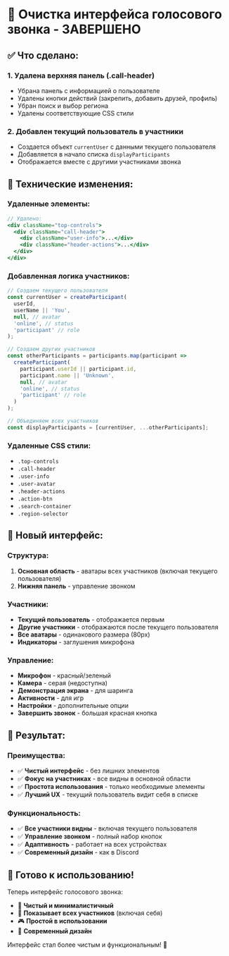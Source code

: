 # 🧹 Очистка интерфейса голосового звонка - ЗАВЕРШЕНО

## ✅ **Что сделано:**

### 1. **Удалена верхняя панель (.call-header)**
- Убрана панель с информацией о пользователе
- Удалены кнопки действий (закрепить, добавить друзей, профиль)
- Убран поиск и выбор региона
- Удалены соответствующие CSS стили

### 2. **Добавлен текущий пользователь в участники**
- Создается объект `currentUser` с данными текущего пользователя
- Добавляется в начало списка `displayParticipants`
- Отображается вместе с другими участниками звонка

## 🔧 **Технические изменения:**

### **Удаленные элементы:**
```jsx
// Удалено:
<div className="top-controls">
  <div className="call-header">
    <div className="user-info">...</div>
    <div className="header-actions">...</div>
  </div>
</div>
```

### **Добавленная логика участников:**
```javascript
// Создаем текущего пользователя
const currentUser = createParticipant(
  userId,
  userName || 'You',
  null, // avatar
  'online', // status
  'participant' // role
);

// Создаем других участников
const otherParticipants = participants.map(participant => 
  createParticipant(
    participant.userId || participant.id,
    participant.name || 'Unknown',
    null, // avatar
    'online', // status
    'participant' // role
  )
);

// Объединяем всех участников
const displayParticipants = [currentUser, ...otherParticipants];
```

### **Удаленные CSS стили:**
- `.top-controls`
- `.call-header`
- `.user-info`
- `.user-avatar`
- `.header-actions`
- `.action-btn`
- `.search-container`
- `.region-selector`

## 🎨 **Новый интерфейс:**

### **Структура:**
1. **Основная область** - аватары всех участников (включая текущего пользователя)
2. **Нижняя панель** - управление звонком

### **Участники:**
- **Текущий пользователь** - отображается первым
- **Другие участники** - отображаются после текущего пользователя
- **Все аватары** - одинакового размера (80px)
- **Индикаторы** - заглушения микрофона

### **Управление:**
- **Микрофон** - красный/зеленый
- **Камера** - серая (недоступна)
- **Демонстрация экрана** - для шаринга
- **Активности** - для игр
- **Настройки** - дополнительные опции
- **Завершить звонок** - большая красная кнопка

## 🚀 **Результат:**

### **Преимущества:**
- ✅ **Чистый интерфейс** - без лишних элементов
- ✅ **Фокус на участниках** - все видны в основной области
- ✅ **Простота использования** - только необходимые элементы
- ✅ **Лучший UX** - текущий пользователь видит себя в списке

### **Функциональность:**
- ✅ **Все участники видны** - включая текущего пользователя
- ✅ **Управление звонком** - полный набор кнопок
- ✅ **Адаптивность** - работает на всех устройствах
- ✅ **Современный дизайн** - как в Discord

## 🎯 **Готово к использованию!**

Теперь интерфейс голосового звонка:
- 🧹 **Чистый и минималистичный**
- 👥 **Показывает всех участников** (включая себя)
- 🎮 **Простой в использовании**
- 🎨 **Современный дизайн**

Интерфейс стал более чистым и функциональным! 🎉



